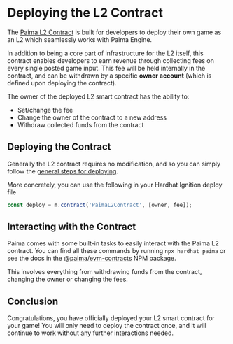 # Deploying the L2 Contract

The [Paima L2 Contract](../../10000-libraries/100-evm-contracts/200-solidity/200-generated-docs.mdx#PaimaL2Contract) is built for developers to deploy their own game as an L2 which seamlessly works with Paima Engine.

In addition to being a core part of infrastructure for the L2 itself, this contract enables developers to earn revenue through collecting fees on every single posted game input. This fee will be held internally in the contract, and can be withdrawn by a specific **owner account** (which is defined upon deploying the contract).

The owner of the deployed L2 smart contract has the ability to:

- Set/change the fee
- Change the owner of the contract to a new address
- Withdraw collected funds from the contract

## Deploying the Contract

Generally the L2 contract requires no modification, and so you can simply follow the [general steps for deploying](./100-introduction.md).

More concretely, you can use the following in your Hardhat Ignition deploy file

```ts
const deploy = m.contract('PaimaL2Contract', [owner, fee]);
```

## Interacting with the Contract

Paima comes with some built-in tasks to easily interact with the Paima L2 contract. You can find all these commands by running `npx hardhat paima` or see the docs in the [@paima/evm-contracts](../../10000-libraries/100-evm-contracts/300-hardhat-tasks.md) NPM package.

This involves everything from withdrawing funds from the contract, changing the owner or changing the fees.

## Conclusion

Congratulations, you have officially deployed your L2 smart contract for your game! You will only need to deploy the contract once, and it will continue to work without any further interactions needed.
